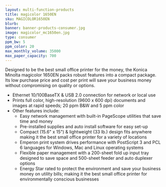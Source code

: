 ```yaml
---
layout: multi-function-products
title: magicolor 1650EN
sku: MAGICOLOR1650EN
blurb:
banner: banner-products-consumer.jpg
image: magicolor_mc1650en.jpg
type: consumer
ppm_bw: 5
ppm_color: 20
max_monthly_volume: 35000
max_paper_capacity: 700
---
```


Designed to be the best small office printer for the money, the Konica Minolta magicolor 1650EN packs robust features into a compact package. Its low purchase price and cost per print will save your business money without compromising on quality or options.

* Ethernet 10/100BaseTX & USB 2.0 connection for network or local use
* Prints full color, high-resolution (9600 x 600 dpi) documents and images at rapid speeds; 20 ppm B&W and 5 ppm color
* Other features include:
  * Easy network management with built-in PageScope utilities that save time and money
  * Pre-installed supplies and auto install software for easy set-up
  * Compact (15.6" x 15") & lightweight (33 lb.) design fits anywhere making it the best small office printer for a variety of locations
  * Emperon print system drives performance with PostScript 3 and PCL 6 languages for Windows, Mac and Linux operating systems
  * Flexible paper management with a 200-sheet fold up input tray designed to save space and 500-sheet feeder and auto duplexer options
  * Energy Star rated to protect the environment and save your business money on utility bills; making it the best small office printer for environmentally conscious businesses
